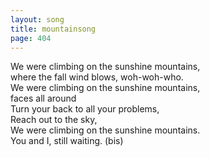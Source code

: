 ```yaml
---
layout: song
title: mountainsong
page: 404
---
```


We were climbing on the sunshine mountains,  
where the fall wind blows, woh-woh-who.  
We were climbing on the sunshine mountains,  
faces all around  
Turn your back to all your problems,  
Reach out to the sky,  
We were climbing on the sunshine mountains.  
You and I, still waiting. (bis)  
